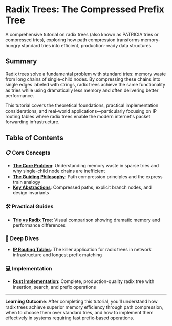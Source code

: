 # Radix Trees: The Compressed Prefix Tree

A comprehensive tutorial on radix trees (also known as PATRICIA tries or compressed tries), exploring how path compression transforms memory-hungry standard tries into efficient, production-ready data structures.

## Summary

Radix trees solve a fundamental problem with standard tries: memory waste from long chains of single-child nodes. By compressing these chains into single edges labeled with strings, radix trees achieve the same functionality as tries while using dramatically less memory and often delivering better performance.

This tutorial covers the theoretical foundations, practical implementation considerations, and real-world applications—particularly focusing on IP routing tables where radix trees enable the modern internet's packet forwarding infrastructure.

## Table of Contents

### 📋 Core Concepts
- **[The Core Problem](01-concepts-01-the-core-problem.md)**: Understanding memory waste in sparse tries and why single-child node chains are inefficient
- **[The Guiding Philosophy](01-concepts-02-the-guiding-philosophy.md)**: Path compression principles and the express train analogy
- **[Key Abstractions](01-concepts-03-key-abstractions.md)**: Compressed paths, explicit branch nodes, and design invariants

### 🛠️ Practical Guides  
- **[Trie vs Radix Tree](02-guides-01-trie-vs-radix-tree.md)**: Visual comparison showing dramatic memory and performance differences

### 🧠 Deep Dives
- **[IP Routing Tables](03-deep-dive-01-ip-routing-tables.md)**: The killer application for radix trees in network infrastructure and longest prefix matching

### 💻 Implementation
- **[Rust Implementation](04-rust-implementation.md)**: Complete, production-quality radix tree with insertion, search, and prefix operations

---

**Learning Outcome**: After completing this tutorial, you'll understand how radix trees achieve superior memory efficiency through path compression, when to choose them over standard tries, and how to implement them effectively in systems requiring fast prefix-based operations.